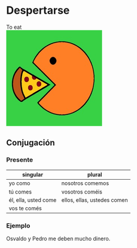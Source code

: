 # Despertarse

To eat  
![to eat](img/comer.jpeg)

## Conjugación

### Presente

| singular             | plural                      |
|----------------------|-----------------------------|
| yo como              | nosotros comemos            |
| tú comes             | vosotros coméis             |
| él, ella, usted come | ellos, ellas, ustedes comen |
| vos te comés         |                             |

### Ejemplo

Osvaldo y Pedro me deben mucho dinero.